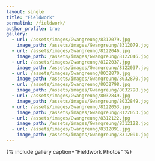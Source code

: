 ```yaml
---
layout: single
title: "Fieldwork"
permalink: /fieldwork/
author_profile: true
gallery:
  - url: /assets/images/Gwangreung/8312079.jpg
    image_path: /assets/images/Gwangreung/8312079.jpg
  - url: /assets/images/Gwangreung/8122046.jpg
    image_path: /assets/images/Gwangreung/8122046.jpg
  - url: /assets/images/Gwangreung/8122037.jpg
    image_path: /assets/images/Gwangreung/8122037.jpg
  - url: /assets/images/Gwangreung/8032870.jpg
    image_path: /assets/images/Gwangreung/8032870.jpg
  - url: /assets/images/Gwangreung/8032798.jpg
    image_path: /assets/images/Gwangreung/8032798.jpg
  - url: /assets/images/Gwangreung/8032849.jpg
    image_path: /assets/images/Gwangreung/8032849.jpg
  - url: /assets/images/Gwangreung/8122053.jpg
    image_path: /assets/images/Gwangreung/8122053.jpg
  - url: /assets/images/Gwangreung/8312122.jpg
    image_path: /assets/images/Gwangreung/8312122.jpg
  - url: /assets/images/Gwangreung/8312091.jpg
    image_path: /assets/images/Gwangreung/8312091.jpg
---
```


{% include gallery caption="Fieldwork Photos" %}

